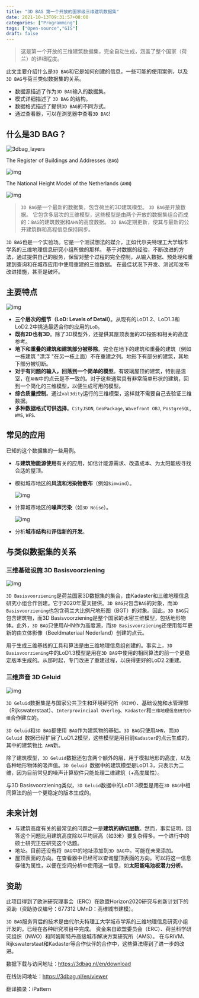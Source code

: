 ```yaml
---
title: "3D BAG 第一个开放的国家级三维建筑数据集"
date: 2021-10-13T09:31:57+08:00
categories: ["Programming"]
tags: ["Open-source","GIS"]
draft: false
---
```


> 这是第一个开放的三维建筑数据集，完全自动生成，涵盖了整个国家（荷兰）的详细程度。

此文主要介绍什么是`3D BAG`和它是如何创建的信息，一些可能的使用案例，以及`3D BAG`与荷兰类似数据集的关系。

- 数据源描述了作为`3D BAG`输入的数据集。
- 模式详细描述了 `3D BAG` 的结构。
- 数据格式描述了提供`3D BAG`的不同方式。
- 通过查看器，可以在浏览器中查看`3D BAG`!

## 什么是3D BAG？

![3dbag_layers](https://tva1.sinaimg.cn/large/008i3skNgy1gvdhtifwb9j61cn0tc43902.jpg)

The Register of Buildings and Addresses (`BAG`)

![img](https://tva1.sinaimg.cn/large/008i3skNgy1gvdhtpqc3nj61hc0hcwka02.jpg)

The National Height Model  of the Netherlands (`AHN`)

![img](https://tva1.sinaimg.cn/large/008i3skNgy1gvdhuutm84j61z40sgdtg02.jpg)

> `3D BAG`是一个最新的数据集，包含荷兰的3D建筑模型。
> `3D BAG`是开放数据。
> 它包含多层次的三维模型，这些模型是由两个开放的数据集组合而成的：`BAG`的建筑数据和`AHN`的高度数据。
> `3D BAG`定期更新，使其与最新的公开建筑群和高程信息保持同步。

`3D BAG`也是一个实验场。它是一个测试想法的媒介，正如代尔夫特理工大学城市学系的三维地理信息研究小组所做的那样。
基于对数据的经验，不断改进的方法，通过提供自己的服务，保留对整个过程的完全控制，从输入数据、预处理和重建到查询和在城市应用中使用重建的三维数据。
在最佳状况下开发、测试和发布改进措施，甚至是破坏。

## 主要特点

![img](https://tva1.sinaimg.cn/large/008i3skNgy1gvdhv0zdq0j60j50h5wg802.jpg)

- **三个层次的细节（LoD: Levels of Detail）**。从现有的LoD1.2、LoD1.3和LoD2.2中挑选最适合你的应用的`LoD`。
- **既有2D也有3D**。除了3D模型外，还提供其屋顶表面的2D投影和相关的高度参考。
- **地下和重叠的建筑和建筑部分被移除**。完全在地下的建筑和重叠的建筑（例如一栋建筑 "漂浮 "在另一栋上面）不在重建之列。地形下有部分的建筑，其地下部分被切断。
- **对于有问题的输入，回落到一个简单的模型**。有玻璃屋顶的建筑，特别是温室，在`AHN`中的点云是不一致的。对于这些通常具有非常简单形状的建筑，回到一个简化的三维模型，以便生成可用的模型。
- **综合质量控制**。通过`val3dity`运行的三维模型，这样就不需要自己去验证三维数据。
- **多种数据格式可供选择**。`CityJSON`, `GeoPackage`, `Wavefront OBJ`, `PostgreSQL`, `WMS`, `WFS`.

## 常见的应用

已知的这个数据集的一些用例。

- 与**建筑物能源使用**有关的应用，如估计能源需求、改造成本、为太阳能板寻找合适的屋顶。

- 模拟城市地区的**风流和污染物散布**（例如`Simwind`）。

  ![img](https://tva1.sinaimg.cn/large/008i3skNgy1gvdhv5mil1j616509k77002.jpg)

- 计算城市地区的**噪声污染**（如`3D Noise`）。

  ![img](https://tva1.sinaimg.cn/large/008i3skNgy1gvdhv8u4d7j61ao0cydhr02.jpg)

- 分析**城市结构**和**评估新的开发**。

## 与类似数据集的关系

### 三维基础设施 3D Basisvoorziening

![img](https://tva1.sinaimg.cn/large/008i3skNgy1gvdhvkgne4j61c30pb47y02.jpg)



`3D Basisvoorziening`是荷兰国家3D数据集的集合，由Kadaster和三维地理信息研究小组合作创建。它于2020年夏天提供。`3D BAG`只包含`BAG`的对象，而`3D Basisvoorziening`也包含荷兰大比例尺地形图（BGT）的对象。因此，`3D BAG`只包含建筑物，而3D Basisvoorziening是整个国家的水密三维模型，包括地形物体。此外，`3D BAG`只使用AHN作为高度源，而`3D Basisvoorziening`还使用每年更新的由立体影像（Beeldmateriaal Nederland）创建的点云。

用于生成三维基线的工具和算法是由三维地理信息组创建的。事实上，`3D Basisvoorziening`中的LoD1.3模型是用在`3D BAG`中使用的相同算法的前一个更稳定版本生成的。从那时起，专门改进了重建过程，以获得更好的LoD2.2重建。

### 三维声音 3D Geluid

![img](https://tva1.sinaimg.cn/large/008i3skNgy1gvdhvwvwlnj60ul0h7wmh02.jpg)

`3D Geluid`数据集是与国家公共卫生和环境研究所（`RIVM`）、基础设施和水管理部（Rijkswaterstaat）、`Interprovinciaal Overleg`、`Kadaster`和`三维地理信息研究小组`合作建立的。

`3D Geluid`和`3D BAG`都使用` BAG`作为建筑物的基础。`3D BAG`只使用`AHN`，而`3D Geluid `数据已经扩展了LoD1.2模型，这些模型是用目前`Kadaster`的点云生成的，其中的建筑物比` AHN`新。

除了建筑模型，`3D Geluid`数据还包含两个额外的层，用于模拟地形的高度，以及各种地形物体的吸声值。`3D Geluid `数据中的建筑模型是LoD1.3，只表示为二维，因为目前常见的噪声计算软件只能处理二维建筑（+高度属性）。

与3D Basisvoorziening类似，`3D Geluid`数据中的LoD1.3模型是用在`3D BAG`中相同算法的前一个更稳定的版本生成的。

## 未来计划

- 与建筑高度有关的最常见的问题之一是**建筑的确切层数**。然而，事实证明，回答这个问题比用建筑高度除以平均层高（如3米）要复杂得多。一个进行中的硕士研究正在研究这个话题。
- 地址。目前还没有将` BAG`中的地址添加到`3D BAG`中。可能在未来添加。
- 屋顶表面的方向。在查看器中已经可以查询屋顶表面的方向。可以将这一信息存储为属性，以便在空间分析中使用这一信息，如**太阳能电池板潜力分析**。

## 资助

此项目得到了欧洲研究理事会（ERC）在欧盟Horizon2020研究与创新计划下的资助（资助协议编号：677312 UMnD：高维城市建模）。

`3D BAG`服务背后的技术是由代尔夫特理工大学城市学系的三维地理信息研究小组开发的。已经在各种研究项目中完成。
资金来自欧盟委员会（ERC）、荷兰科学研究组织（NWO）和阿姆斯特丹高级城市解决方案研究所（AMS）。
在与RIVM、Rijkswaterstaat和Kadaster等合作伙伴的合作中，这些算法得到了进一步的改进。



数据下载与访问地址：https://3dbag.nl/en/download

在线访问地址：https://3dbag.nl/en/viewer

翻译摘录：iPattern